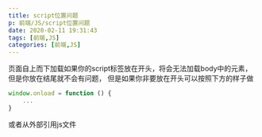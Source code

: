 ```yaml
---
title: script位置问题
p: 前端/JS/script位置问题
date: 2020-02-11 19:31:43
tags: [前端,JS]
categories: [前端,JS]
---
```


页面自上而下加载如果你的script标签放在开头，将会无法加载body中的元素，但是你放在结尾就不会有问题，
但是如果你非要放在开头可以按照下方的样子做

```js
window.onload = function () {
    ...
}
```

或者从外部引用js文件
